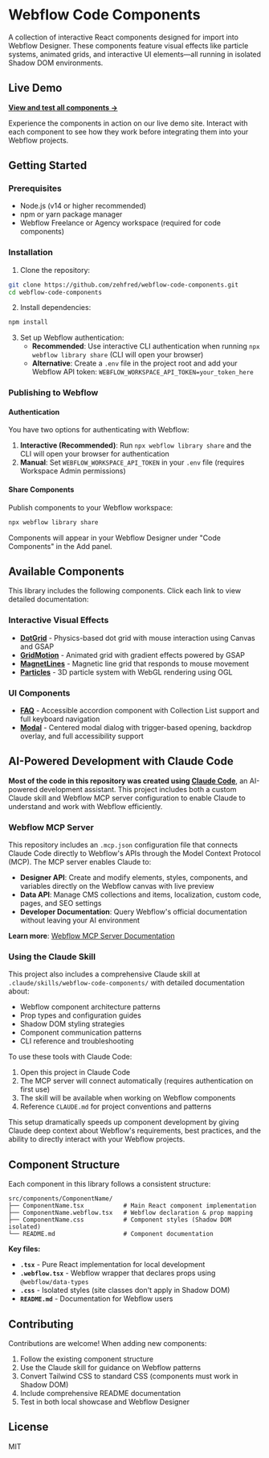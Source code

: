 # Webflow Code Components

A collection of interactive React components designed for import into Webflow Designer. These components feature visual effects like particle systems, animated grids, and interactive UI elements—all running in isolated Shadow DOM environments.

## Live Demo

**[View and test all components →](https://webflow-code-components.webflow.io/)**

Experience the components in action on our live demo site. Interact with each component to see how they work before integrating them into your Webflow projects.

## Getting Started

### Prerequisites

- Node.js (v14 or higher recommended)
- npm or yarn package manager
- Webflow Freelance or Agency workspace (required for code components)

### Installation

1. Clone the repository:
```bash
git clone https://github.com/zehfred/webflow-code-components.git
cd webflow-code-components
```

2. Install dependencies:
```bash
npm install
```

3. Set up Webflow authentication:
   - **Recommended**: Use interactive CLI authentication when running `npx webflow library share` (CLI will open your browser)
   - **Alternative**: Create a `.env` file in the project root and add your Webflow API token: `WEBFLOW_WORKSPACE_API_TOKEN=your_token_here`

### Publishing to Webflow

#### Authentication

You have two options for authenticating with Webflow:

1. **Interactive (Recommended)**: Run `npx webflow library share` and the CLI will open your browser for authentication
2. **Manual**: Set `WEBFLOW_WORKSPACE_API_TOKEN` in your `.env` file (requires Workspace Admin permissions)

#### Share Components

Publish components to your Webflow workspace:

```bash
npx webflow library share
```

Components will appear in your Webflow Designer under "Code Components" in the Add panel.

## Available Components

This library includes the following components. Click each link to view detailed documentation:

### Interactive Visual Effects

- **[DotGrid](src/components/DotGrid/README.md)** - Physics-based dot grid with mouse interaction using Canvas and GSAP
- **[GridMotion](src/components/GridMotion/README.md)** - Animated grid with gradient effects powered by GSAP
- **[MagnetLines](src/components/MagnetLines/README.md)** - Magnetic line grid that responds to mouse movement
- **[Particles](src/components/Particles/README.md)** - 3D particle system with WebGL rendering using OGL

### UI Components

- **[FAQ](src/components/FAQ/README.md)** - Accessible accordion component with Collection List support and full keyboard navigation
- **[Modal](src/components/Modal/README.md)** - Centered modal dialog with trigger-based opening, backdrop overlay, and full accessibility support

## AI-Powered Development with Claude Code

**Most of the code in this repository was created using [Claude Code](https://claude.ai/code)**, an AI-powered development assistant. This project includes both a custom Claude skill and Webflow MCP server configuration to enable Claude to understand and work with Webflow efficiently.

### Webflow MCP Server

This repository includes an `.mcp.json` configuration file that connects Claude Code directly to Webflow's APIs through the Model Context Protocol (MCP). The MCP server enables Claude to:

- **Designer API**: Create and modify elements, styles, components, and variables directly on the Webflow canvas with live preview
- **Data API**: Manage CMS collections and items, localization, custom code, pages, and SEO settings
- **Developer Documentation**: Query Webflow's official documentation without leaving your AI environment

**Learn more**: [Webflow MCP Server Documentation](https://developers.webflow.com/data/docs/ai-tools)

### Using the Claude Skill

This project also includes a comprehensive Claude skill at `.claude/skills/webflow-code-components/` with detailed documentation about:
- Webflow component architecture patterns
- Prop types and configuration guides
- Shadow DOM styling strategies
- Component communication patterns
- CLI reference and troubleshooting

To use these tools with Claude Code:
1. Open this project in Claude Code
2. The MCP server will connect automatically (requires authentication on first use)
3. The skill will be available when working on Webflow components
4. Reference `CLAUDE.md` for project conventions and patterns

This setup dramatically speeds up component development by giving Claude deep context about Webflow's requirements, best practices, and the ability to directly interact with your Webflow projects.

## Component Structure

Each component in this library follows a consistent structure:

```
src/components/ComponentName/
├── ComponentName.tsx           # Main React component implementation
├── ComponentName.webflow.tsx   # Webflow declaration & prop mapping
├── ComponentName.css           # Component styles (Shadow DOM isolated)
└── README.md                   # Component documentation
```

**Key files:**
- **`.tsx`** - Pure React implementation for local development
- **`.webflow.tsx`** - Webflow wrapper that declares props using `@webflow/data-types`
- **`.css`** - Isolated styles (site classes don't apply in Shadow DOM)
- **`README.md`** - Documentation for Webflow users

## Contributing

Contributions are welcome! When adding new components:

1. Follow the existing component structure
2. Use the Claude skill for guidance on Webflow patterns
3. Convert Tailwind CSS to standard CSS (components must work in Shadow DOM)
4. Include comprehensive README documentation
5. Test in both local showcase and Webflow Designer

## License

MIT
